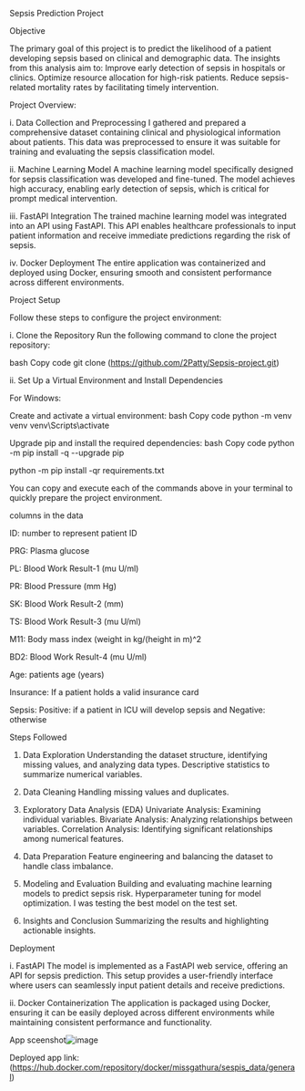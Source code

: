 Sepsis Prediction Project

Objective

The primary goal of this project is to predict the likelihood of a patient developing sepsis based on clinical and demographic data. The insights from this analysis aim to:
Improve early detection of sepsis in hospitals or clinics.
Optimize resource allocation for high-risk patients.
Reduce sepsis-related mortality rates by facilitating timely intervention.

Project Overview:

i. Data Collection and Preprocessing
I gathered and prepared a comprehensive dataset containing clinical and physiological information about patients. This data was preprocessed to ensure it was suitable for training and evaluating the sepsis classification model.

ii. Machine Learning Model
A machine learning model specifically designed for sepsis classification was developed and fine-tuned. The model achieves high accuracy, enabling early detection of sepsis, which is critical for prompt medical intervention.

iii. FastAPI Integration
The trained machine learning model was integrated into an API using FastAPI. This API enables healthcare professionals to input patient information and receive immediate predictions regarding the risk of sepsis.

iv. Docker Deployment
The entire application was containerized and deployed using Docker, ensuring smooth and consistent performance across different environments.


Project Setup

Follow these steps to configure the project environment:

i. Clone the Repository
Run the following command to clone the project repository:

bash
Copy code
git clone (https://github.com/2Patty/Sepsis-project.git)

ii. Set Up a Virtual Environment and Install Dependencies

For Windows:

Create and activate a virtual environment:
bash
Copy code
python -m venv venv
venv\Scripts\activate

Upgrade pip and install the required dependencies:
bash
Copy code
python -m pip install -q --upgrade pip

python -m pip install -qr requirements.txt

You can copy and execute each of the commands above in your terminal to quickly prepare the project environment.


columns in the data

ID: number to represent patient ID

PRG: Plasma glucose

PL: Blood Work Result-1 (mu U/ml)

PR: Blood Pressure (mm Hg)

SK: Blood Work Result-2 (mm)

TS: Blood Work Result-3 (mu U/ml)

M11: Body mass index (weight in kg/(height in m)^2

BD2: Blood Work Result-4 (mu U/ml)

Age: patients age (years)

Insurance: If a patient holds a valid insurance card

Sepsis: Positive: if a patient in ICU will develop sepsis and Negative: otherwise

Steps Followed
1. Data Exploration
Understanding the dataset structure, identifying missing values, and analyzing data types.
Descriptive statistics to summarize numerical variables.

2. Data Cleaning
Handling missing values and duplicates.

3. Exploratory Data Analysis (EDA)
Univariate Analysis: Examining individual variables.
Bivariate Analysis: Analyzing relationships between variables.
Correlation Analysis: Identifying significant relationships among numerical features.

4. Data Preparation
Feature engineering and balancing the dataset to handle class imbalance.

5. Modeling and Evaluation
Building and evaluating machine learning models to predict sepsis risk.
Hyperparameter tuning for model optimization.
I was testing the best model on the test set.

6. Insights and Conclusion
Summarizing the results and highlighting actionable insights.

Deployment

i. FastAPI
The model is implemented as a FastAPI web service, offering an API for sepsis prediction. This setup provides a user-friendly interface where users can seamlessly input patient details and receive predictions.

ii. Docker Containerization
The application is packaged using Docker, ensuring it can be easily deployed across different environments while maintaining consistent performance and functionality.


App sceenshot![image](https://github.com/user-attachments/assets/2b9fadf1-0783-4071-9369-a3bcbe91c1e3)

Deployed app link: (https://hub.docker.com/repository/docker/missgathura/sespis_data/general)





